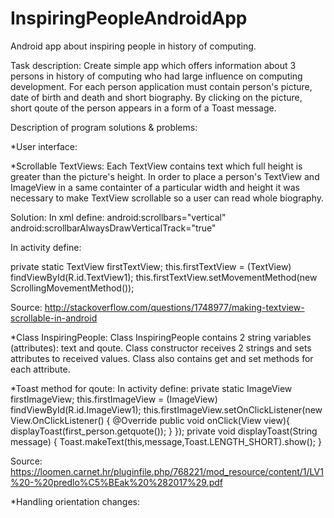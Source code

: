 # InspiringPeopleAndroidApp
Android app about inspiring people in history of computing. 

Task description:
Create simple app which offers information about 3 persons in history of computing who had large influence on computing development. 
For each person application must contain person's picture, date of birth and death and short biography.
By clicking on the picture, short qoute of the person appears in a form of a Toast message.

Description of program solutions & problems:

*User interface:

*Scrollable TextViews: 
Each TextView contains text which full height is greater than the picture's height. 
In order to place a person's TextView and ImageView in a same containter of a particular width and height it was necessary to make TextView scrollable so a user can read whole biography.

Solution: 
In xml define:
android:scrollbars="vertical"
android:scrollbarAlwaysDrawVerticalTrack="true"

In activity define:

private static TextView firstTextView;
this.firstTextView = (TextView) findViewById(R.id.TextView1);
this.firstTextView.setMovementMethod(new ScrollingMovementMethod());

Source:
http://stackoverflow.com/questions/1748977/making-textview-scrollable-in-android

*Class InspiringPeople:
Class InspiringPeople contains 2 string variables (attributes): text and qoute.
Class constructor receives 2 strings and sets attributes to received values. 
Class also contains get and set methods for each attribute. 


*Toast method for qoute:
In activity define:
private static ImageView firstImageView;
this.firstImageView = (ImageView) findViewById(R.id.ImageView1);
this.firstImageView.setOnClickListener(new View.OnClickListener() {
            @Override
            public void onClick(View view){
                displayToast(first_person.getquote());
            }
        });
private void displayToast(String message) {
      Toast.makeText(this,message,Toast.LENGTH_SHORT).show();
}

Source: 
https://loomen.carnet.hr/pluginfile.php/768221/mod_resource/content/1/LV1%20-%20predlo%C5%BEak%20%282017%29.pdf

*Handling orientation changes:









